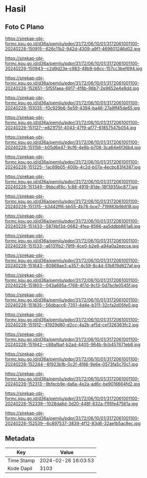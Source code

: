 # Hasil

## Foto C Plano

https://sirekap-obj-formc.kpu.go.id/d36a/pemilu/pdpr/31/72/06/10/01/3172061001100-20240226-150915--626c11b2-942d-4309-a9f1-469601246d02.jpg

https://sirekap-obj-formc.kpu.go.id/d36a/pemilu/pdpr/31/72/06/10/01/3172061001100-20240226-150943--c2d9d23e-c983-48b9-b6cc-157cc3bef694.jpg

https://sirekap-obj-formc.kpu.go.id/d36a/pemilu/pdpr/31/72/06/10/01/3172061001100-20240226-152651--5f55faea-6917-4f8b-96b7-2e9652e4e8dd.jpg

https://sirekap-obj-formc.kpu.go.id/d36a/pemilu/pdpr/31/72/06/10/01/3172061001100-20240226-151035--f0c929b6-5e59-4394-ba46-27a9ff45de65.jpg

https://sirekap-obj-formc.kpu.go.id/d36a/pemilu/pdpr/31/72/06/10/01/3172061001100-20240226-151127--e821f75f-4043-47f9-af77-61857547b054.jpg

https://sirekap-obj-formc.kpu.go.id/d36a/pemilu/pdpr/31/72/06/10/01/3172061001100-20240226-151156--b05d6e47-9cf6-4e8b-b708-3ca64e6f36b4.jpg

https://sirekap-obj-formc.kpu.go.id/d36a/pemilu/pdpr/31/72/06/10/01/3172061001100-20240226-151225--1ac69b05-400b-4c2d-b07a-4ecbc83f4387.jpg

https://sirekap-obj-formc.kpu.go.id/d36a/pemilu/pdpr/31/72/06/10/01/3172061001100-20240226-151349--9bbcdf8c-1c88-4919-81de-18f3935bc877.jpg

https://sirekap-obj-formc.kpu.go.id/d36a/pemilu/pdpr/31/72/06/10/01/3172061001100-20240226-151315--b3442ff6-bb55-4b78-bce7-719983b9b818.jpg

https://sirekap-obj-formc.kpu.go.id/d36a/pemilu/pdpr/31/72/06/10/01/3172061001100-20240226-151433--5874bf3d-0682-4fea-8566-aa5ddbb861a6.jpg

https://sirekap-obj-formc.kpu.go.id/d36a/pemilu/pdpr/31/72/06/10/01/3172061001100-20240226-151533--a6131fb2-79f9-4ce0-b2e6-a94a0a2eecce.jpg

https://sirekap-obj-formc.kpu.go.id/d36a/pemilu/pdpr/31/72/06/10/01/3172061001100-20240226-151643--80869ae3-a357-4c59-8c4d-51b619d627af.jpg

https://sirekap-obj-formc.kpu.go.id/d36a/pemilu/pdpr/31/72/06/10/01/3172061001100-20240226-151803--043a695a-f768-4f7d-9c13-0d7bcfe0545f.jpg

https://sirekap-obj-formc.kpu.go.id/d36a/pemilu/pdpr/31/72/06/10/01/3172061001100-20240226-151835--56dbacc6-7351-4d4e-b311-32cfa2d05fe0.jpg

https://sirekap-obj-formc.kpu.go.id/d36a/pemilu/pdpr/31/72/06/10/01/3172061001100-20240226-151912--41929d80-d2cc-4a2b-af5d-cef326363fc2.jpg

https://sirekap-obj-formc.kpu.go.id/d36a/pemilu/pdpr/31/72/06/10/01/3172061001100-20240226-151942--c88afbaf-b2ad-4405-964b-9cb457671eb6.jpg

https://sirekap-obj-formc.kpu.go.id/d36a/pemilu/pdpr/31/72/06/10/01/3172061001100-20240226-152244--6f923bfb-0c2f-4f86-9e6e-0573fa5c70c1.jpg

https://sirekap-obj-formc.kpu.go.id/d36a/pemilu/pdpr/31/72/06/10/01/3172061001100-20240226-152313--9bfecb9e-da6a-4e2a-ad6c-be9016664fd2.jpg

https://sirekap-obj-formc.kpu.go.id/d36a/pemilu/pdpr/31/72/06/10/01/3172061001100-20240226-152339--1028da8d-3d20-448f-832a-f1f6fe47561a.jpg

https://sirekap-obj-formc.kpu.go.id/d36a/pemilu/pdpr/31/72/06/10/01/3172061001100-20240226-152539--6c897537-3839-4f12-83d6-32ae1b5ac8ec.jpg


## Metadata

| Key        | Value               |
| ---------- | ------------------- |
| Time Stamp | 2024-02-26 16:03:53 |
| Kode Dapil | 3103                |



